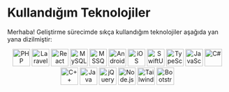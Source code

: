 # Kullandığım Teknolojiler

Merhaba! Geliştirme sürecimde sıkça kullandığım teknolojiler aşağıda yan yana dizilmiştir:

<p align="center">
  <a href="https://www.php.net/"><img src="https://cdn.jsdelivr.net/gh/devicons/devicon/icons/php/php-original.svg" alt="PHP" width="40" height="40"/></a>
  <a href="https://laravel.com"><img src="https://cdn.jsdelivr.net/gh/devicons/devicon/icons/laravel/laravel-plain.svg" alt="Laravel" width="40" height="40"/></a>
  <a href="https://reactjs.org"><img src="https://cdn.jsdelivr.net/gh/devicons/devicon/icons/react/react-original.svg" alt="React" width="40" height="40"/></a>
  <a href="https://www.mysql.com/"><img src="https://cdn.jsdelivr.net/gh/devicons/devicon/icons/mysql/mysql-original.svg" alt="MySQL" width="40" height="40"/></a>
  <a href="https://www.microsoft.com/en-us/sql-server"><img src="https://upload.wikimedia.org/wikipedia/commons/8/87/Microsoft_SQL_Server_Logo.svg" alt="MSSQL" width="40" height="40"/></a>
  <a href="https://www.android.com"><img src="https://cdn.jsdelivr.net/gh/devicons/devicon/icons/android/android-original.svg" alt="Android" width="40" height="40"/></a>
  <a href="https://www.apple.com/ios/"><img src="https://cdn.jsdelivr.net/gh/devicons/devicon/icons/apple/apple-original.svg" alt="iOS" width="40" height="40"/></a>
  <a href="https://developer.apple.com/xcode/swiftui/"><img src="https://developer.apple.com/assets/elements/icons/swiftui/swiftui-96x96_2x.png" alt="SwiftUI" width="40" height="40"/></a>
  <a href="https://www.typescriptlang.org"><img src="https://cdn.jsdelivr.net/gh/devicons/devicon/icons/typescript/typescript-original.svg" alt="TypeScript" width="40" height="40"/></a>
  <a href="https://www.javascript.com"><img src="https://cdn.jsdelivr.net/gh/devicons/devicon/icons/javascript/javascript-original.svg" alt="JavaScript" width="40" height="40"/></a>
  <a href="https://dotnet.microsoft.com/en-us/languages/csharp"><img src="https://cdn.jsdelivr.net/gh/devicons/devicon/icons/csharp/csharp-original.svg" alt="C#" width="40" height="40"/></a>
  <a href="https://isocpp.org"><img src="https://cdn.jsdelivr.net/gh/devicons/devicon/icons/cplusplus/cplusplus-original.svg" alt="C++" width="40" height="40"/></a>
  <a href="https://www.java.com"><img src="https://cdn.jsdelivr.net/gh/devicons/devicon/icons/java/java-original.svg" alt="Java" width="40" height="40"/></a>
  <a href="https://jquery.com"><img src="https://cdn.jsdelivr.net/gh/devicons/devicon/icons/jquery/jquery-plain-wordmark.svg" alt="jQuery" width="40" height="40"/></a>
  <a href="https://nodejs.org"><img src="https://cdn.jsdelivr.net/gh/devicons/devicon/icons/nodejs/nodejs-original.svg" alt="Node.js" width="40" height="40"/></a>
  <a href="https://tailwindcss.com"><img src="https://cdn.jsdelivr.net/gh/devicons/devicon/icons/tailwindcss/tailwindcss-plain.svg" alt="Tailwind CSS" width="40" height="40"/></a>
  <a href="https://getbootstrap.com"><img src="https://cdn.jsdelivr.net/gh/devicons/devicon/icons/bootstrap/bootstrap-plain.svg" alt="Bootstrap CSS" width="40" height="40"/></a>
</p>
